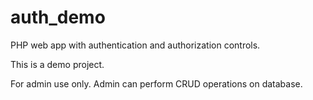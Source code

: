 # auth_demo
PHP web app with authentication and authorization controls.

This is a demo project.

For admin use only. Admin can perform CRUD operations on database.
